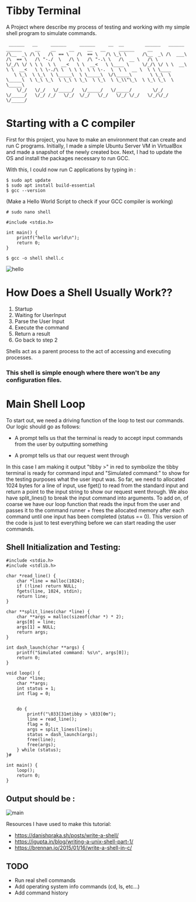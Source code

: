 # Tibby Terminal
A Project where describe my process of testing and working with my simple shell program to simulate commands. 

```
 ______   __     ______     ______     __  __        ______   ______     ______     __    __     __     __   __     ______     __        
/\__  _\ /\ \   /\  == \   /\  == \   /\ \_\ \      /\__  _\ /\  ___\   /\  == \   /\ "-./  \   /\ \   /\ "-.\ \   /\  __ \   /\ \       
\/_/\ \/ \ \ \  \ \  __<   \ \  __<   \ \____ \     \/_/\ \/ \ \  __\   \ \  __<   \ \ \-./\ \  \ \ \  \ \ \-.  \  \ \  __ \  \ \ \____  
   \ \_\  \ \_\  \ \_____\  \ \_____\  \/\_____\       \ \_\  \ \_____\  \ \_\ \_\  \ \_\ \ \_\  \ \_\  \ \_\\"\_\  \ \_\ \_\  \ \_____\ 
    \/_/   \/_/   \/_____/   \/_____/   \/_____/        \/_/   \/_____/   \/_/ /_/   \/_/  \/_/   \/_/   \/_/ \/_/   \/_/\/_/   \/_____/ 
```                                                                                                                                    

# Starting with a C compiler
First for this project, you have to make an environment that can create and run C programs.
Initially, I made a simple Ubuntu Server VM in VirtualBox and made a snapshot of the newly created box.
Next, I had to update the OS and install the packages necessary to run GCC.

With this, I could now run C applications by typing in :

```
$ sudo apt update
$ sudo apt install build-essential
$ gcc --version
```
(Make a Hello World Script to check if your GCC compiler is working)

```
# sudo nano shell

#include <stdio.h>

int main() {
    printf("hello world\n");
    return 0;
}
```

```
$ gcc -o shell shell.c
```
![hello](https://github.com/user-attachments/assets/15256d8c-3ea8-453e-99d1-d35212170ceb)

# How Does a Shell Usually Work??
1. Startup
4. Waiting for UserInput
5. Parse the User Input
6. Execute the command
7. Return a result
8. Go back to step 2

Shells act as a parent process to the act of accessing and executing processes. 

### This shell is simple enough where there won't be any configuration files. 

# Main Shell Loop
To start out, we need a driving function of the loop to test our commands. Our logic should go as follows: 

- A prompt tells us that the terminal is ready to accept input commands from the user by outputting 
something

- A prompt tells us that our request went through 

In this case I am making it output "tibby >" in red to symbolize the tibby terminal is ready for command input and "Simulated command:" to show for the testing purposes what the user input was.
So far, we need to allocated 1024 bytes for a line of input, use fget() to read from the standard input and return a point to the input string to show our request went through. We also have 
split_lines() to break the input command into arguments. To add on, of coarse we have our loop function that reads the input from the user and passes it to the command runner + frees the allocated memory
after each command until one input has been completed (status == 0). This version of the code is just to test everything before we can start reading the user commands.

## Shell Initialization and Testing: 
```
#include <stdio.h>
#include <stdlib.h>

char *read_line() {
    char *line = malloc(1024); 
    if (!line) return NULL;
    fgets(line, 1024, stdin); 
    return line;
}

char **split_lines(char *line) {
    char **args = malloc(sizeof(char *) * 2); 
    args[0] = line;
    args[1] = NULL;
    return args;
}

int dash_launch(char **args) {
    printf("Simulated command: %s\n", args[0]);
    return 0; 
}

void loop() {
    char *line;
    char **args;
    int status = 1;
    int flag = 0;


    do {
        printf("\033[31mtibby > \033[0m");
        line = read_line();
        flag = 0;
        args = split_lines(line);
        status = dash_launch(args);
        free(line);
        free(args);
    } while (status);
}#

int main() {
    loop();
    return 0;
}
```

## Output should be : 
![main](https://github.com/user-attachments/assets/6d49db60-cfce-4fd1-ab49-ae9f6515e9b0)


Resources I have used to make this tutorial: 
- https://danishpraka.sh/posts/write-a-shell/
-  https://igupta.in/blog/writing-a-unix-shell-part-1/
-  https://brennan.io/2015/01/16/write-a-shell-in-c/

## TODO
- Run real shell commands
- Add operating system info commands (cd, ls, etc...)
- Add command history


